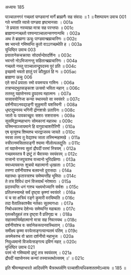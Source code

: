 अध्यायः 185

पाञ्चालनगरं गच्छतां पाण्डवानां मार्गे ब्राह्मणैः सह संवादः ॥ 1 ॥
वैशम्पायन उवाच 	001  
गते भगवति व्यासे पाण्डवा हृष्टमानसाः ।	001a  
`ते प्रयाता नरव्याघ्रा मात्रा सह परन्तपाः ॥	001c  
ब्राह्मणान्गच्छतो पश्यन्पाञ्चालान्सगणान्पथि ।	002a  
अथ ते ब्राह्मणा ऊचुः पाण्डवान्ब्रह्मचारिणः ॥	002c  
क्व भवन्तो गमिष्यन्ति कुतो वाऽऽगच्छथेति ह ।	003a  
युधिष्ठिर उवाच 	003  
प्रयातानेकचक्रायाः सोदर्यान्देवदर्शिनः ॥	003c  
भवन्तो नोऽभिजानन्तु सहितान्ब्रह्मचारिणः ।	004a  
गच्छतो नस्तु पाञ्चालान्द्रुपदस्य पुरं प्रति ॥	004c  
इच्छामो भवतो ज्ञातुं परं कौतूहलं हि नः ॥	005ac  
ब्राह्मणा ऊचुः 	006  
एते सार्धं प्रयाताः स्मो वयमप्यत्र गामिनः ।	006a  
तत्राप्यद्भुतसङ्काश उत्सवो भविता महान् ॥	006c  
ततस्तु यज्ञसेनस्य द्रुपदस्य महात्मनः ।	007a  
यासावयोनिजा कन्या स्थास्यते सा स्वयंवरे ॥	007c  
दर्शनीयाऽनवद्याङ्गी सुकुमारी यशस्विनी ।	008a  
धृष्टद्युम्नस्य भगिनी द्रोणशत्रोः प्रतापिनः ॥	008c  
जातो यः पावकाच्छूरः सशरः सशरासनः ।	009a  
सुसमिद्धान्महाभागः सोमकानां महारथः ॥	009c  
यस्मिन्सञ्जायमाने हि वागुवाचाशरीरिणी ।	010a  
एष मृत्युश्च शिष्यश्च भारद्वाजस्य जायते ॥	010c  
स्वसा तस्य तु वेद्याश्च जाता तस्मिन्महामखे ।	011a  
स्त्रीरत्नमसितापाङ्गी श्यामा नीलोत्पलद्युतिः ॥	011c  
तां यज्ञसेनस्य सुतां द्रौपदीं परमां स्त्रियम् ।	012a  
गच्छामस्तत्र वै द्रष्टुं तं चैवास्याः स्वयंवरम् ॥	012c  
राजानो राजपुत्राश्च यज्वानो भूरिदक्षिणाः ।	013a  
स्वाध्यायवन्तः शुचयो महात्मानो धृतव्रताः ॥	013c  
तरुणा दर्शनीयाश्च बलवन्तो दुरासदाः ।	014a  
महारथाः कृतास्त्राश्च समेष्यन्तीह भूमिपाः ॥	014c  
ते तत्र विविधं दानं विजयार्थं नरेश्वराः ।	015a  
प्रदास्यन्ति धनं गाश्च भक्ष्यभोज्यानि सर्वशः ॥	015c  
प्रतिलप्स्यामहे सर्वं दृष्ट्वा कृष्णां स्वयंवरे ।	016a  
यं च सा क्षत्रियं रङ्गे कुमारी वरयिष्यति ॥	016c  
तदा वैतालिकाश्चैव नर्तकाः सूतमागधाः ।	017a  
निबोधकाश्च देशेभ्यः समेष्यन्ति महाबलाः ॥	017c  
एतत्कौतूहलं तत्र दृष्ट्वा वै प्रतिगृह्य च ।	018a  
सहास्माभिर्महात्मानो मात्रा सह निवत्स्यथ ॥	018c  
दर्शनीयांश्च वः सर्वानेकरूपानवस्थितान् ।	019a  
समीक्ष्य कृष्मा वरयेत्सङ्गत्यान्यतमं पतिम् ॥	019c  
अयमेकश्च वो भ्राता दर्शनीयो महाभुजः ।	020a  
नियुध्यमानो विजयेत्सङ्गत्य द्रविणं महत् ॥	020c  
युधिष्ठिर उवाच 	021  
परमं भो गमिष्यामो द्रष्टुं तत्र स्वयंवरम् ।	021a  
द्रौपदीं यज्ञसेनस्य कन्यां तस्यास्तथोत्सवम् ॥' ॥	021c  

इति श्रीमन्महाभारते आदिपर्वणि चैत्ररथपर्वणि पञ्चाशीत्यधिकशततमोऽध्यायः ॥ 185 ॥
